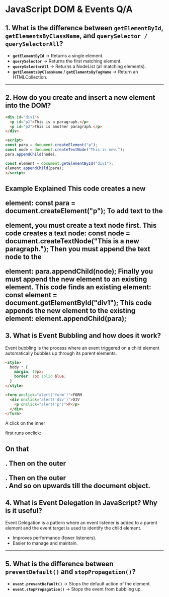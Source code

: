 # JavaScript DOM & Events Q/A

## 1. What is the difference between `getElementById`, `getElementsByClassName`, and `querySelector / querySelectorAll`?

- **`getElementById`** → Returns a single element.
- **`querySelector`** → Returns the first matching element.
- **`querySelectorAll`** → Returns a NodeList (all matching elements).
- **`getElementsByClassName`** / **`getElementsByTagName`** → Return an HTMLCollection.

---

## 2. How do you create and insert a new element into the DOM?

```html
<div id="div1">
  <p id="p1">This is a paragraph.</p>
  <p id="p2">This is another paragraph.</p>
</div>

<script>
const para = document.createElement("p");
const node = document.createTextNode("This is new.");
para.appendChild(node);

const element = document.getElementById("div1");
element.appendChild(para);
</script>
```
Example Explained 
This code creates a new <p> element:
const para = document.createElement("p");
To add text to the <p> element, you must create a text node first. This code creates a text node:
const node = document.createTextNode("This is a new paragraph.");
Then you must append the text node to the <p> element:
para.appendChild(node);
Finally you must append the new element to an existing element.
This code finds an existing element:
const element = document.getElementById("div1");
This code appends the new element to the existing element:
element.appendChild(para);
---

## 3. What is Event Bubbling and how does it work?

Event bubbling is the process where an event triggered on a child element automatically bubbles up through its parent elements.

```html
<style>
  body * {
    margin: 10px;
    border: 1px solid blue;
  }
</style>

<form onclick="alert('form')">FORM
  <div onclick="alert('div')">DIV
    <p onclick="alert('p')">P</p>
  </div>
</form>
```
A click on the inner <p> first runs onclick:

On that <p>.
Then on the outer <div>.
Then on the outer <form>.
And so on upwards till the document object.
---

## 4. What is Event Delegation in JavaScript? Why is it useful?

Event Delegation is a pattern where an event listener is added to a parent element and the event target is used to identify the child element.

- Improves performance (fewer listeners).
- Easier to manage and maintain.

---

## 5. What is the difference between `preventDefault()` and `stopPropagation()`?

- **`event.preventDefault()`** → Stops the default action of the element.  
- **`event.stopPropagation()`** → Stops the event from bubbling up.  
